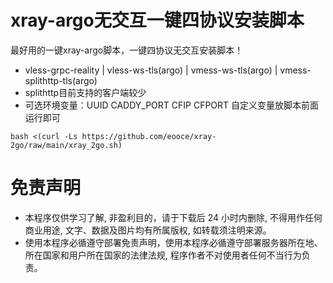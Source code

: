 # xray-argo无交互一键四协议安装脚本
最好用的一键xray-argo脚本，一键四协议无交互安装脚本！
* vless-grpc-reality | vless-ws-tls(argo) | vmess-ws-tls(argo) | vmess-splithttp-tls(argo)
* splithttp目前支持的客户端较少
* 可选环境变量：UUID CADDY_PORT CFIP CFPORT 自定义变量放脚本前面运行即可 

```
bash <(curl -Ls https://github.com/eooce/xray-2go/raw/main/xray_2go.sh)
```


# 免责声明
* 本程序仅供学习了解, 非盈利目的，请于下载后 24 小时内删除, 不得用作任何商业用途, 文字、数据及图片均有所属版权, 如转载须注明来源。
* 使用本程序必循遵守部署免责声明，使用本程序必循遵守部署服务器所在地、所在国家和用户所在国家的法律法规, 程序作者不对使用者任何不当行为负责。
